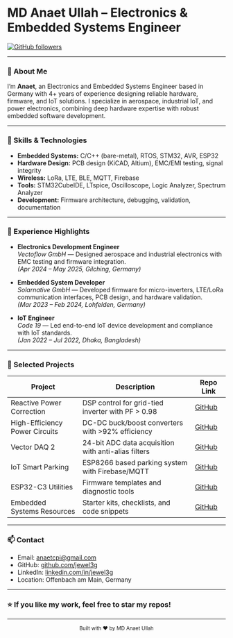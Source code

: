 # MD Anaet Ullah – Electronics & Embedded Systems Engineer

[![GitHub followers](https://img.shields.io/github/followers/jewel3g?label=Follow&style=social)](https://github.com/jewel3g)

---

### 👋 About Me

I’m **Anaet**, an Electronics and Embedded Systems Engineer based in Germany with 4+ years of experience designing reliable hardware, firmware, and IoT solutions. I specialize in aerospace, industrial IoT, and power electronics, combining deep hardware expertise with robust embedded software development.

---

### 🚀 Skills & Technologies

- **Embedded Systems:** C/C++ (bare-metal), RTOS, STM32, AVR, ESP32  
- **Hardware Design:** PCB design (KiCAD, Altium), EMC/EMI testing, signal integrity  
- **Wireless:** LoRa, LTE, BLE, MQTT, Firebase  
- **Tools:** STM32CubeIDE, LTspice, Oscilloscope, Logic Analyzer, Spectrum Analyzer  
- **Development:** Firmware architecture, debugging, validation, documentation

---

### 💼 Experience Highlights

- **Electronics Development Engineer**  
  *Vectoflow GmbH* — Designed aerospace and industrial electronics with EMC testing and firmware integration.  
  *(Apr 2024 – May 2025, Gilching, Germany)*

- **Embedded System Developer**  
  *Solarnative GmbH* — Developed firmware for micro-inverters, LTE/LoRa communication interfaces, PCB design, and hardware validation.  
  *(Mar 2023 – Feb 2024, Lohfelden, Germany)*

- **IoT Engineer**  
  *Code 19* — Led end-to-end IoT device development and compliance with IoT standards.  
  *(Jan 2022 – Jul 2022, Dhaka, Bangladesh)*

---

### 📂 Selected Projects

| Project                          | Description                                          | Repo Link                                         |
|---------------------------------|------------------------------------------------------|--------------------------------------------------|
| Reactive Power Correction        | DSP control for grid-tied inverter with PF > 0.98   | [GitHub](https://github.com/jewel3g/Reactive-Power-Correction) |
| High-Efficiency Power Circuits  | DC-DC buck/boost converters with >92% efficiency    | [GitHub](https://github.com/jewel3g/High-Efficiency-Power-Circuits) |
| Vector DAQ 2                    | 24-bit ADC data acquisition with anti-alias filters | [GitHub](https://github.com/jewel3g/Vector-DAQ2) |
| IoT Smart Parking              | ESP8266 based parking system with Firebase/MQTT     | [GitHub](https://github.com/jewel3g/IoT-Smart-Parking) |
| ESP32-C3 Utilities              | Firmware templates and diagnostic tools              | [GitHub](https://github.com/jewel3g/esp32-c3-utilities) |
| Embedded Systems Resources      | Starter kits, checklists, and code snippets          | [GitHub](https://github.com/jewel3g/embedded-systems-resources) |

---

### 📫 Contact

- Email: [anaetcpi@gmail.com](mailto:anaetcpi@gmail.com)  
- GitHub: [github.com/jewel3g](https://github.com/jewel3g)  
- LinkedIn: [linkedin.com/in/jewel3g](https://linkedin.com/in/jewel3g)  
- Location: Offenbach am Main, Germany  

---

### ⭐ If you like my work, feel free to star my repos!

---

<div align="center">
  <sub>Built with ❤️ by MD Anaet Ullah</sub>
</div>
